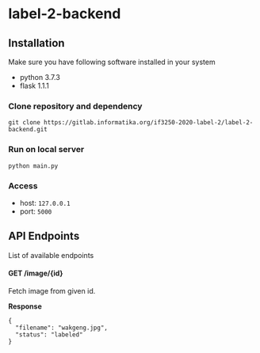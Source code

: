# label-2-backend

## Installation
Make sure you have following software installed in your system
* python 3.7.3
* flask 1.1.1

### Clone repository and dependency
````
git clone https://gitlab.informatika.org/if3250-2020-label-2/label-2-backend.git
````
### Run on local server
```
python main.py
```
### Access
* host: `127.0.0.1`
* port: `5000`

## API Endpoints
List of available endpoints

#### GET /image/{id}
Fetch image from given id. 

**Response**
```
{
  "filename": "wakgeng.jpg",
  "status": "labeled"
}
```
